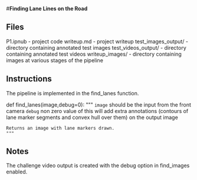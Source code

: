 #**Finding Lane Lines on the Road** 


Files
---

P1.ipnub - project code
writeup.md - project writeup
test_images_output/ - directory containing annotated test images
test_videos_output/ - directory containing annotated test videos
writeup_images/ - directory containing images at various stages of the pipeline


Instructions
---

The pipeline is implemented in the find_lanes function.


def find_lanes(image,debug=0):
    """
    `image` should be the input from the front camera
    `debug` non zero value of this will add extra annotations 
           (contours of lane marker segments and convex hull over them) on the output image
        
    Returns an image with lane markers drawn.
    """

Notes
---

The challenge video output is created with the debug option in find_images enabled.
